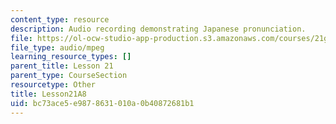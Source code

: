 ```yaml
---
content_type: resource
description: Audio recording demonstrating Japanese pronunciation.
file: https://ol-ocw-studio-app-production.s3.amazonaws.com/courses/21g-504-japanese-iv-spring-2009/bc73ace5e9878631010a0b40872681b1_Lesson21A8.mp3
file_type: audio/mpeg
learning_resource_types: []
parent_title: Lesson 21
parent_type: CourseSection
resourcetype: Other
title: Lesson21A8
uid: bc73ace5-e987-8631-010a-0b40872681b1
---
```

